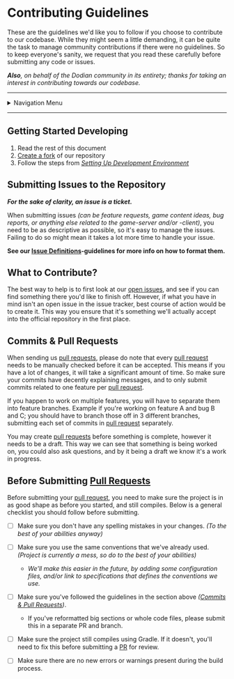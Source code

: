 # Contributing Guidelines

These are the guidelines we'd like you to follow if you choose to contribute to our codebase. While they might seem a little demanding, it can be quite the task to manage community contributions if there were no guidelines. So to keep everyone's sanity, we request that you read these carefully before submitting any code or issues.

_**Also**, on behalf of the Dodian community in its entirety; thanks for taking an interest in contributing towards our codebase._

---

<details>
<summary>Navigation Menu</summary>

<ul>
    <li><a href="/docs/contribution">Guides</a>
        <ul>
            <li><a href="/docs/guides/getting_started.md">Getting Started</a></li>
            <li><a href="/docs/guides/installing_mysql.md">Installing MySQL Database</a></li>
            <li style="margin-top: 5px"><a href="/docs/guides/glossary.md">Glossary</a></li>
        </ul>
    </li>
    <li><a href="/docs/contribution">Contribution</a>
        <ul>
            <li><a href="/docs/contribution/guidelines.md">Contribution Guidelines</a></li>
            <li><a href="/docs/contribution/issue_definitions.md">Issue Definitions</a></li>
        </ul>
    </li>
    <li><a href="/docs/development">Development</a>
        <ul>
            <li><a href="/docs/development/database.md">Ub3r Database</a></li>
        </ul>
    </li>
    <li><a href="/docs/other">Other</a>
        <ul>
            <li><a href="/docs/other/environment_variables.md">Environment Variables</a></li>
        </ul>
    </li>
</ul>

</details>

---

## Getting Started Developing

1. Read the rest of this document
2. [Create a fork](https://github.com/dodian-community/ub3r-monorepo/fork) of our repository
3. Follow the steps from _[Setting Up Development Environment](/docs/README.md#setting-up-development-environment)_

## Submitting Issues to the Repository

_**For the sake of clarity, an issue is a ticket.**_

When submitting issues _(can be feature requests, game content ideas, bug reports, or anything else related to the game-server and/or -client)_, you need to be as descriptive as possible, so it's easy to manage the issues. Failing to do so might mean it takes a lot more time to handle your issue.

**See our [Issue Definitions](/docs/contribution/issue_definitions.md)-guidelines for more info on how to format them.**

## What to Contribute?

The best way to help is to first look at our [open issues](https://github.com/dodian-community/ub3r-monorepo/issues), and see if you can find something there you'd like to finish off. However, if what you have in mind isn't an open issue in the issue tracker, best course of action would be to create it. This way you ensure that it's something we'll actually accept into the official repository in the first place.

## Commits & Pull Requests

When sending us [pull requests][glossary-pr-explanation], please do note that every [pull request][glossary-pr-explanation] needs to be manually checked before it can be accepted. This means if you have a lot of changes, it will take a significant amount of time. So make sure your commits have decently explaining messages, and to only submit commits related to one feature per [pull request][glossary-pr-explanation].

If you happen to work on multiple features, you will have to separate them into feature branches. Example if you're working on feature A and bug B and C; you should have to branch those off in 3 different branches, submitting each set of commits in [pull request][glossary-pr-explanation] separately.

You may create [pull requests][glossary-pr-explanation] before something is complete, however it needs to be a draft. This way we can see that something is being worked on, you could also ask questions, and by it being a draft we know it's a work in progress.

## Before Submitting [Pull Requests][glossary-pr-explanation]

Before submitting your [pull request][glossary-pr-explanation], you need to make sure the project is in as good shape as before you started, and still compiles. Below is a general checklist you should follow before submitting.

- [ ] Make sure you don't have any spelling mistakes in your changes. _(To the best of your abilities anyway)_
- [ ] Make sure you use the same conventions that we've already used. _(Project is currently a mess, so do to the best of your abilities)_
  - _We'll make this easier in the future, by adding some configuration files, and/or link to specifications that defines the conventions we use._
- [ ] Make sure you've followed the guidelines in the section above _([Commits & Pull Requests](#commits--pull-requests))_.
  - If you've reformatted big sections or whole code files, please submit this in a separate PR and branch.
- [ ] Make sure the project still compiles using Gradle. If it doesn't, you'll need to fix this before submitting a [PR][glossary-pr-explanation] for review.
- [ ] Make sure there are no new errors or warnings present during the build process.



[glossary-pr-explanation]: /docs/guides/glossary.md#